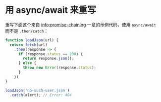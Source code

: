 
# 用 async/await 来重写

重写下面这个来自 <info:promise-chaining> 一章的示例代码，使用 `async/await` 而不是 `.then/catch`：

```js
function loadJson(url) {
  return fetch(url)
    .then(response => {
      if (response.status == 200) {
        return response.json();
      } else {
        throw new Error(response.status);
      }
    })
}

loadJson('no-such-user.json')
  .catch(alert); // Error: 404
```
